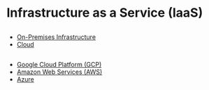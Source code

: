 # Infrastructure as a Service (IaaS)

##

- [On-Premises Infrastructure](/on-prem.md)
- [Cloud](/cloud.md)

##

- [Google Cloud Platform (GCP)](/google-cloud/README.md)
- [Amazon Web Services (AWS)](/aws/README.md)
- [Azure](/azure/README.md)
